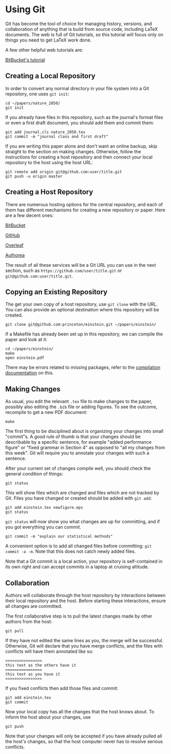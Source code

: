 # Using Git

Git has become the tool of choice
for managing history, versions,
and collaboration of anything
that is build from source code,
including LaTeX documents.
The web is full of Git tutorials,
so this tutorial will focus only
on things you need to get LaTeX work done.

A few other helpful web tutorials are:

[BitBucket's tutorial](https://www.atlassian.com/git/?utm_source=bitbucket&utm_medium=link&utm_campaign=help_dropdown&utm_content=learn_git)

## Creating a Local Repository

In order to convert any normal directory
in your file system into a Git repository,
one uses `git init`:

```
cd ~/papers/nature_2050/
git init
```

If you already have files in this repository,
such as the journal's format files or even
a first draft document, you should add them
and commit them:

```
git add journal.cls nature_2050.tex
git commit -m "journal class and first draft"
```

If you are writing this paper alone
and don't want an online backup, skip
straight to the section on making changes.
Otherwise, follow the instructions
for creating a host repository
and then connect your local
repository to the host using the host URL:

```
git remote add origin git@github.com:user/title.git
git push -u origin master
```

## Creating a Host Repository

There are numerous hosting options for the central
repository, and each of them has different mechanisms
for creating a new repository or paper.
Here are a few decent ones:

[BitBucket](https://bitbucket.org/)

[GitHub](https://github.com)

[Overleaf](https://www.overleaf.com)

[Authorea](https://www.authorea.com)

The result of all these services will be a Git URL
you can use in the next section, such as
`https://github.com/user/title.git` or
`git@github.com:user/title.git`.

## Copying an Existing Repository

The get your own copy of a host repository,
use `git clone` with the URL.
You can also provide an optional destination
where this repository will be created.

```
git clone git@github.com:princeton/einstein.git ~/papers/einstein/
```

If a Makefile has already been set up in this
repository, we can compile the paper and look at it:

```
cd ~/papers/einstein/
make
open einstein.pdf
```

There may be errors related to missing packages,
refer to the [compilation documentation](Compile.md) on this.

## Making Changes

As usual, you edit the relevant `.tex` file
to make changes to the paper, possibly also
editing the `.bib` file or adding figures.
To see the outcome, recompile to get a new PDF
document:

```
make
```

The first thing to be disciplined about is organizing your
changes into small "commit"s.
A good rule of thumb is that your changes should be
describable by a specific sentence, for example
"added performance figure" or "fixed grammar in Section 4"
as opposed to "all my changes from this week".
Git will require you to annotate your changes with
such a sentence.

After your current set of changes compile well,
you should check the general condition of things:

```
git status
```

This will show files which are changed and files
which are not tracked by Git.
Files you have changed or created should
be added with `git add`:

```
git add einstein.tex newfigure.eps
git status
```

`git status` will now show you what changes are
up for committing, and if you got everything
you can commit.

```
git commit -m "explain our statistical methods"
```

A convenient option is to add all changed
files before committing: `git commit -a -m`.
Note that this does not catch newly added files.

Note that a Git commit is a local action,
your repository is self-contained in its own
right and can accept commits in a laptop
at cruising altitude.

## Collaboration

Authors will collaborate through the host
repository by interactions between their
local repository and the host.
Before starting these interactions, ensure
all changes are committed.

The first collaborative step is to pull
the latest changes made by other authors from the host:

```
git pull
```

If they have not edited the same lines as
you, the merge will be successful.
Otherwise, Git will declare that you have
merge conflicts, and the files with
conflicts will have them annotated like so:

```
<<<<<<<<<<<<<<<<
this text as the others have it
================
this text as you have it
>>>>>>>>>>>>>>>>
```

If you fixed conflicts then add those
files and commit:

```
git add einstein.tex
git commit
```

Now your local copy has all the changes that
the host knows about.
To inform the host about your changes, use

```
git push
```

Note that your changes will only be accepted
if you have already pulled all the host's
changes, so that the host computer never
has to resolve serious conflicts.
